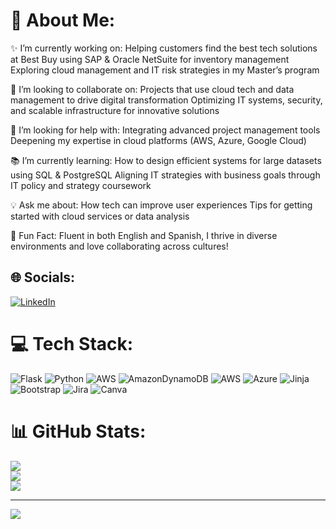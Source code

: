 # 💫 About Me:

✨ I’m currently working on:
Helping customers find the best tech solutions at Best Buy using SAP & Oracle NetSuite for inventory management
Exploring cloud management and IT risk strategies in my Master’s program

🚀 I’m looking to collaborate on:
Projects that use cloud tech and data management to drive digital transformation
Optimizing IT systems, security, and scalable infrastructure for innovative solutions

🤝 I’m looking for help with:
Integrating advanced project management tools
Deepening my expertise in cloud platforms (AWS, Azure, Google Cloud)

📚 I’m currently learning:
How to design efficient systems for large datasets using SQL & PostgreSQL
Aligning IT strategies with business goals through IT policy and strategy coursework

💡 Ask me about:
How tech can improve user experiences
Tips for getting started with cloud services or data analysis

🎉 Fun Fact:
Fluent in both English and Spanish, I thrive in diverse environments and love collaborating across cultures!


## 🌐 Socials:
[![LinkedIn](https://img.shields.io/badge/LinkedIn-%230077B5.svg?logo=linkedin&logoColor=white)](https://linkedin.com/in/https://www.linkedin.com/in/maria-juliana-destefano/) 

# 💻 Tech Stack:
![Flask](https://img.shields.io/badge/flask-%23000.svg?style=for-the-badge&logo=flask&logoColor=white) ![Python](https://img.shields.io/badge/python-3670A0?style=for-the-badge&logo=python&logoColor=ffdd54) ![AWS](https://img.shields.io/badge/AWS-%23FF9900.svg?style=for-the-badge&logo=amazon-aws&logoColor=white) ![AmazonDynamoDB](https://img.shields.io/badge/Amazon%20DynamoDB-4053D6?style=for-the-badge&logo=Amazon%20DynamoDB&logoColor=white) ![AWS](https://img.shields.io/badge/AWS-%23FF9900.svg?style=for-the-badge&logo=amazon-aws&logoColor=white) ![Azure](https://img.shields.io/badge/azure-%230072C6.svg?style=for-the-badge&logo=microsoftazure&logoColor=white) ![Jinja](https://img.shields.io/badge/jinja-white.svg?style=for-the-badge&logo=jinja&logoColor=black) ![Bootstrap](https://img.shields.io/badge/bootstrap-%238511FA.svg?style=for-the-badge&logo=bootstrap&logoColor=white) ![Jira](https://img.shields.io/badge/jira-%230A0FFF.svg?style=for-the-badge&logo=jira&logoColor=white) ![Canva](https://img.shields.io/badge/Canva-%2300C4CC.svg?style=for-the-badge&logo=Canva&logoColor=white)
# 📊 GitHub Stats:
![](https://github-readme-stats.vercel.app/api?username=Mvillamizar001&theme=dark&hide_border=false&include_all_commits=true&count_private=true)<br/>
![](https://github-readme-streak-stats.herokuapp.com/?user=Mvillamizar001&theme=dark&hide_border=false)<br/>
![](https://github-readme-stats.vercel.app/api/top-langs/?username=Mvillamizar001&theme=dark&hide_border=false&include_all_commits=true&count_private=true&layout=compact)

---
[![](https://visitcount.itsvg.in/api?id=Mvillamizar001&icon=0&color=0)](https://visitcount.itsvg.in)

<!-- Proudly created with GPRM ( https://gprm.itsvg.in ) -->
